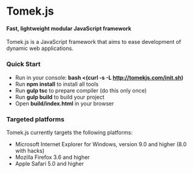 Tomek.js
=========

#### Fast, lightweight modular JavaScript framework ####

Tomek.js is a JavaScript framework that aims to ease development of dynamic 
web applications.

### Quick Start ###

* Run in your console: **bash <(curl -s -L http://tomekjs.com/init.sh)**
* Run **npm install** to install all tools
* Run **gulp tsc** to prepare compiler (do this only once)
* Run **gulp build** to build your project
* Open **build/index.html** in your browser

### Targeted platforms ###

Tomek.js currently targets the following platforms:

* Microsoft Internet Explorer for Windows, version 9.0 and higher (8.0 with hacks)
* Mozilla Firefox 3.6 and higher
* Apple Safari 5.0 and higher
